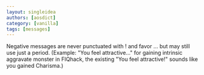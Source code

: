 ```yaml
---
layout: singleidea
authors: [aosdict]
category: [vanilla]
tags: [messages]
---
```

Negative messages are never punctuated with ! and favor ... but may still use just a period. (Example: "You feel attractive..." for gaining intrinsic aggravate monster in FIQhack, the existing "You feel attractive!" sounds like you gained Charisma.)

